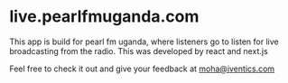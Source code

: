 # live.pearlfmuganda.com

This app is build for pearl fm uganda, where listeners go to listen for live broadcasting from the radio.
This was developed by react and next.js

Feel free to check it out and give your feedback at moha@iventics.com


